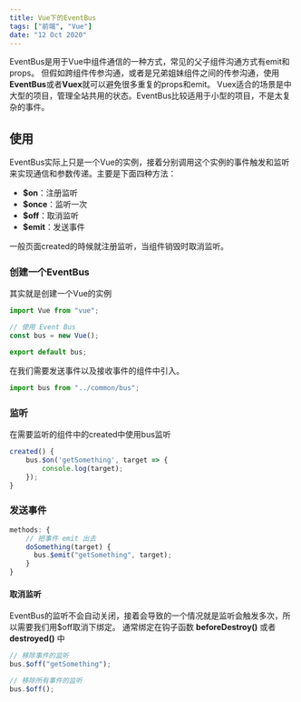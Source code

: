 ```yaml
---
title: Vue下的EventBus
tags: ["前端", "Vue"]
date: "12 Oct 2020"
---
```


EventBus是用于Vue中组件通信的一种方式，常见的父子组件沟通方式有emit和props。
但假如跨组件传参沟通，或者是兄弟姐妹组件之间的传参沟通，使用**EventBus**或者**Vuex**就可以避免很多重复的props和emit。
Vuex适合的场景是中大型的项目，管理全站共用的状态。EventBus比较适用于小型的项目，不是太复杂的事件。

<!-- more -->

## 使用

EventBus实际上只是一个Vue的实例，接着分别调用这个实例的事件触发和监听来实现通信和参数传递。主要是下面四种方法：

- **$on**：注册监听
- **$once**：监听一次
- **$off**：取消监听
- **$emit**：发送事件

一般页面created的時候就注册监听，当组件销毁时取消监听。

### 创建一个EventBus

其实就是创建一个Vue的实例

```js
import Vue from "vue";

// 使用 Event Bus
const bus = new Vue();

export default bus;
```

在我们需要发送事件以及接收事件的组件中引入。

```js
import bus from "../common/bus";
```

### 监听

在需要监听的组件中的created中使用bus监听

```js
created() {
    bus.$on('getSomething', target => {
        console.log(target);
    });
}
```

### 发送事件

```js
methods: {
    // 把事件 emit 出去
    doSomething(target) {
      bus.$emit("getSomething", target);
    }
}
```

#### 取消监听

EventBus的监听不会自动关闭，接着会导致的一个情况就是监听会触发多次，所以需要我们用$off取消下绑定。
通常绑定在钩子函数 **beforeDestroy()** 或者 **destroyed()** 中

```js
// 移除事件的监听
bus.$off("getSomething");

// 移除所有事件的监听
bus.$off();
```
